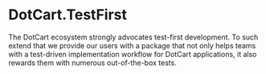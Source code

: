 # DotCart.TestFirst

The DotCart ecosystem strongly advocates test-first development.
To such extend that we provide our users with a package that not
only helps teams with a test-driven implementation workflow for
DotCart applications, it also rewards them with numerous
out-of-the-box tests.

